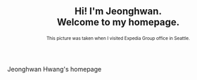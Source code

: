 <span class="image centered"><img src="{{ 'assets/images/banner.jpg' | relative_url }}" alt="" /></span>

<header>
  <h2 class="alt">Hi! I'm <strong>Jeonghwan</strong>. <br /> Welcome to my homepage.</h2>
  <p style="font-size: x-small;">This picture was taken when I visited Expedia Group office in Seattle.</p>
</header>

Jeonghwan Hwang's homepage